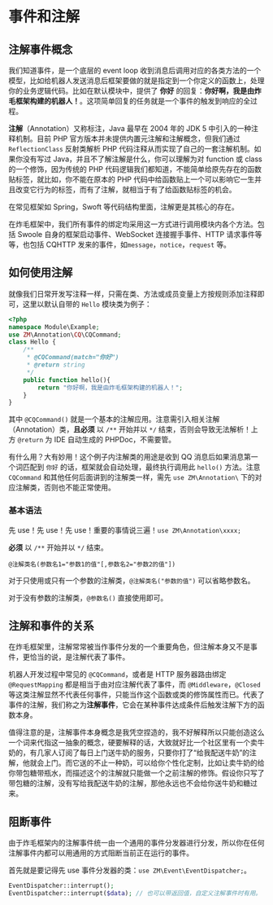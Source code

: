 # 事件和注解

## 注解事件概念

我们知道事件，是一个底层的 event loop 收到消息后调用对应的各类方法的一个模型，比如给机器人发送消息后框架要做的就是指定到一个你定义的函数上，处理你的业务逻辑代码。比如在默认模块中，提供了 **你好** 的回复：**你好啊，我是由炸毛框架构建的机器人！**。这项简单回复的任务就是一个事件的触发到响应的全过程。

**注解**（Annotation）又称标注，Java 最早在 2004 年的 JDK 5 中引入的一种注释机制。目前 PHP 官方版本并未提供内置元注解和注解概念，但我们通过 `ReflectionClass` 反射类解析 PHP 代码注释从而实现了自己的一套注解机制。如果你没有写过 Java，并且不了解注解是什么，你可以理解为对 function 或 class 的一个修饰，因为传统的 PHP 代码逻辑我们都知道，不能简单给原先存在的函数贴标签，就比如，你不能在原本的 PHP 代码中给函数贴上一个可以影响它一生并且改变它行为的标签，而有了注解，就相当于有了给函数贴标签的机会。

在常见框架如 Spring，Swoft 等代码结构里面，注解更是其核心的存在。

在炸毛框架中，我们所有事件的绑定均采用这一方式进行调用模块内各个方法。包括 Swoole 自身的框架启动事件、WebSocket 连接握手事件、HTTP 请求事件等等，也包括 CQHTTP 发来的事件，如`message`，`notice`，`request` 等。

## 如何使用注解

就像我们日常开发写注释一样，只需在类、方法或成员变量上方按规则添加注释即可，这里以默认自带的 `Hello` 模块类为例子：

```php
<?php
namespace Module\Example;
use ZM\Annotation\CQ\CQCommand;
class Hello {
    /**
     * @CQCommand(match="你好")
     * @return string
     */
    public function hello(){
        return "你好啊，我是由炸毛框架构建的机器人！";
    }
}
```

其中 `@CQCommand()` 就是一个基本的注解应用。注意需引入相关注解（Annotation）类，**且必须** 以 `/**` 开始并以 `*/` 结束，否则会导致无法解析！上方 `@return` 为 IDE 自动生成的 PHPDoc，不需要管。

有什么用？大有妙用！这个例子内注解类的用途是收到 QQ 消息后如果消息第一个词匹配到 `你好` 的话，框架就会自动处理，最终执行调用此 `hello()` 方法。注意 `CQCommand` 和其他任何后面讲到的注解类一样，需先 `use ZM\Annotation\` 下的对应注解类，否则也不能正常使用。

### 基本语法

先 use！先 use！先 use！重要的事情说三遍！`use ZM\Annotation\xxxx;`

**必须** 以 `/**` 开始并以 `*/` 结束。

```
@注解类名(参数名1="参数1的值"[,参数名2="参数2的值"])
```

对于只使用或只有一个参数的注解类，`@注解类名("参数的值")` 可以省略参数名。

对于没有参数的注解类，`@参数名()` 直接使用即可。

## 注解和事件的关系

在炸毛框架里，注解常常被当作事件分发的一个重要角色，但注解本身又不是事件，更恰当的说，是注解代表了事件。

机器人开发过程中常见的 `@CQCommand`，或者是 HTTP 服务器路由绑定 `@RequestMapping` 都是相当于由对应注解代表了事件，而 `@Middleware`，`@Closed` 等这类注解显然不代表任何事件，只能当作这个函数或类的修饰属性而已。代表了事件的注解，我们称之为**注解事件**，它会在某种事件达成条件后触发注解下方的函数本身。

值得注意的是，注解事件本身概念是我凭空捏造的，我不好解释所以只能创造这么一个词来代指这一抽象的概念，硬要解释的话，大致就好比一个社区里有一个卖牛奶的，有几家人订阅了每日上门送牛奶的服务，只要你打了“给我配送牛奶”的注解，他就会上门。而它送的不止一种奶，可以给你个性化定制，比如让卖牛奶的给你带包糖带瓶水，而描述这个的注解就只能做一个之前注解的修饰。假设你只写了带包糖的注解，没有写给我配送牛奶的注解，那他永远也不会给你送牛奶和糖过来。

## 阻断事件

由于炸毛框架内的注解事件统一由一个通用的事件分发器进行分发，所以你在任何注解事件内都可以用通用的方式阻断当前正在运行的事件。

首先就是要记得先 use 事件分发器的类：`use ZM\Event\EventDispatcher;`。

```php
EventDispatcher::interrupt();
EventDispatcher::interrupt($data); // 也可以带返回值，自定义注解事件时有用。
```



